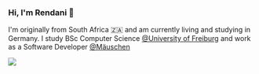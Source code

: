 ### Hi, I'm Rendani 👋

I'm originally from South Africa 🇿🇦   and am currently living and studying in Germany. I study BSc Computer Science  [@University of Freiburg](http://www.informatik.uni-freiburg.de/) and work as a Software Developer [@Mäuschen](https://www.xn--muschen-5wa.app/)

<a href="https://github.com/Renni771/github-readme-stats">
  <img align="center" src="https://github-readme-stats.vercel.app/api?username=Renni771&show_icons=true&count_private=true" />
</a>


<!--
**Renni771/Renni771** is a ✨ _special_ ✨ repository because its `README.md` (this file) appears on your GitHub profile.

Here are some ideas to get you started:

- 🌱 I’m currently learning ...
- 👯 I’m looking to collaborate on ...
- 🤔 I’m looking for help with ...
- 💬 Ask me about ...
- 📫 How to reach me: ...
-->
